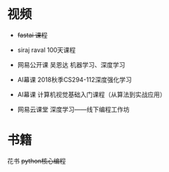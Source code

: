 # 视频
- ~~fastai 课程~~
- siraj raval 100天课程
- 网易公开课  吴恩达 机器学习、深度学习

- AI幕课 2018秋季CS294-112深度强化学习
- AI幕课 计算机视觉基础入门课程（从算法到实战应用）

- 网易云课堂 深度学习——线下编程工作坊


# 书籍
花书
~~python核心编程~~
<!--stackedit_data:
eyJoaXN0b3J5IjpbLTE2ODgxMzYxMSwtNDkyNzMzOSwxNjExOD
Y5ODk1XX0=
-->